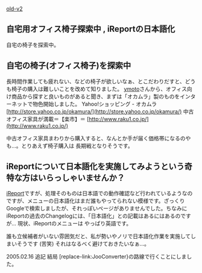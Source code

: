 [old-v2](ig050212-orig.html)

## 自宅用オフィス椅子探索中 , iReportの日本語化

自宅の椅子を探索中。






## 自宅の椅子(オフィス椅子)を探索中


長時間作業しても疲れない、などの椅子が欲しいなぁ、とこだわりだすと、どうも椅子の購入は難しいことを改めて知りました。
[ymoto](http://d.hatena.ne.jp/ymoto/)さんから、オフィス向け商品から探すと良いものがあると聞き、まずは「オカムラ」製のものをインターネットで物色開始しました。
Yahoo!ショッピング - オカムラ
  [http://store.yahoo.co.jp/okamura/](http://store.yahoo.co.jp/okamura/)
  中古オフィス家具が満載＝【楽市】＝
  [http://www.raku1.co.jp/](http://www.raku1.co.jp/)


中古オフィス家具まわりから購入すると、なんとか手が届く価格帯になるのやも…。とりあえず椅子購入は 長期戦となりそうです。

## iReportについて日本語化を実施してみようという奇特な方はいらっしゃいませんか？


[iReport](http://ireport.sourceforge.net/)ですが、処理そのものは日本語での動作確認など行われているようなのですが、メニューの日本語化はまだ誰もやってられない模様です。ざっくりGoogleで検索しましたが、それっぽいページがありませんでした。ちなみに
iReportの過去のChangelogには、「日本語化」との記載はあるにはあるのですが… 現状、iReportのメニューは やっぱり英語です。

誰も立候補者がいない雰囲気だと、私が勢いやノリで日本語化作業を実施してしまいそうです (苦笑) それはなるべく避けておきたいなぁ…。

2005.02.16 追記 結局 [replace-link:JooConverter}の路線で行くことにしました。